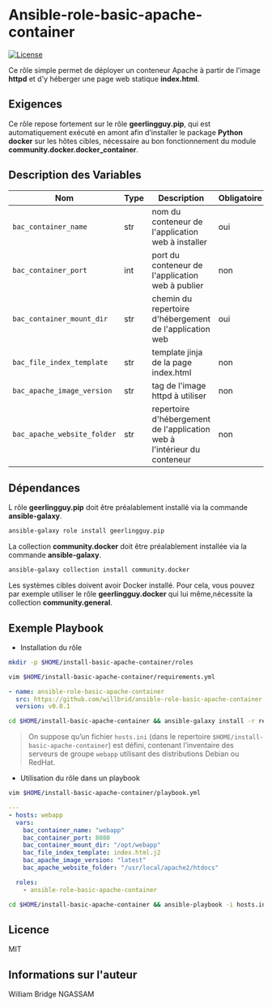 # Ansible-role-basic-apache-container

[![License](https://img.shields.io/badge/license-MIT-blue.svg)](https://github.com/willbrid/ansible-role-basic-apache-container/blob/main/LICENSE)

Ce rôle simple permet de déployer un conteneur Apache à partir de l'image **httpd** et d'y héberger une page web statique **index.html**.

## Exigences

Ce rôle repose fortement sur le rôle **geerlingguy.pip**, qui est automatiquement exécuté en amont afin d’installer le package **Python docker** sur les hôtes cibles, nécessaire au bon fonctionnement du module **community.docker.docker_container**.

## Description des Variables

|Nom|Type|Description|Obligatoire|Valeur par défaut|
|---|----|-----------|-----------|-----------------|
`bac_container_name`|str|nom du conteneur de l'application web à installer|oui|`""`
`bac_container_port`|int|port du conteneur de l'application web à publier|non|`80`
`bac_container_mount_dir`|str|chemin du repertoire d'hébergement de l'application web|oui|`""`
`bac_file_index_template`|str|template jinja de la page index.html|non|`"index.html.j2"`
`bac_apache_image_version`|str|tag de l'image httpd à utiliser|non|`"latest"`
`bac_apache_website_folder`|str|repertoire d'hébergement de l'application web à l'intérieur du conteneur |non|`"/usr/local/apache2/htdocs"`

## Dépendances

L rôle **geerlingguy.pip** doit être préalablement installé via la commande **ansible-galaxy**.

```bash
ansible-galaxy role install geerlingguy.pip
```

La collection **community.docker** doit être préalablement installée via la commande **ansible-galaxy**.

```bash
ansible-galaxy collection install community.docker
```

Les systèmes cibles doivent avoir Docker installé. Pour cela, vous pouvez par exemple utiliser le rôle **geerlingguy.docker** qui lui même,nécessite la collection **community.general**.

## Exemple Playbook

- Installation du rôle

```bash
mkdir -p $HOME/install-basic-apache-container/roles
```

```bash
vim $HOME/install-basic-apache-container/requirements.yml
```

```yaml
- name: ansible-role-basic-apache-container
  src: https://github.com/willbrid/ansible-role-basic-apache-container.git
  version: v0.0.1
```

```bash
cd $HOME/install-basic-apache-container && ansible-galaxy install -r requirements.yml --roles-path roles
```

> On suppose qu’un fichier `hosts.ini` (dans le repertoire `$HOME/install-basic-apache-container`) est défini, contenant l’inventaire des serveurs de groupe `webapp` utilisant des distributions Debian ou RedHat.

- Utilisation du rôle dans un playbook

```bash
vim $HOME/install-basic-apache-container/playbook.yml
```

```yaml
---
- hosts: webapp
  vars:
    bac_container_name: "webapp"
    bac_container_port: 8080
    bac_container_mount_dir: "/opt/webapp"
    bac_file_index_template: index.html.j2
    bac_apache_image_version: "latest"
    bac_apache_website_folder: "/usr/local/apache2/htdocs"

  roles:
    - ansible-role-basic-apache-container
```

```bash
cd $HOME/install-basic-apache-container && ansible-playbook -i hosts.ini playbook.yml
```

## Licence

MIT

## Informations sur l'auteur

William Bridge NGASSAM
